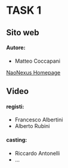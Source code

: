# TASK 1

## Sito web
#### Autore:
- Matteo Coccapani
 
 [NaoNexus Homepage](https://naonexus.altervista.org)

## Video
#### registi:
- Francesco Albertini
- Alberto Rubini
#### casting:
- Riccardo Antonelli
- ...
